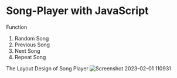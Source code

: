 # Song-Player with JavaScript

Function
1) Random Song
2) Previous Song
3) Next Song
4) Repeat Song

The Layout Design of Song Player
![Screenshot 2023-02-01 110931](https://user-images.githubusercontent.com/86345777/215935830-07cfc994-c4f7-421c-91c5-f2ad7a0d42d4.png)
